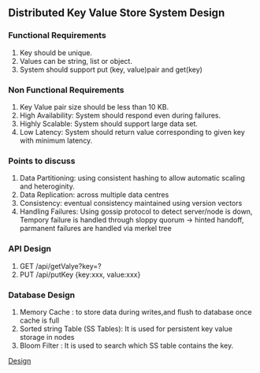 ## Distributed Key Value Store System Design

### Functional Requirements
1. Key should be unique.
2. Values can be string, list or object.
3. System should support put (key, value)pair and get(key)

### Non Functional Requirements
1. Key Value pair size should be less than 10 KB.
2. High Availability: System should respond even during failures.
3. Highly Scalable: System should support large data set.
4. Low Latency: System should return value corresponding to given key with minimum latency.

### Points to discuss
1. Data Partitioning: using consistent hashing to allow automatic scaling and heteroginity.
2. Data Replication: across multiple data centres 
3. Consistency: eventual consistency maintained using version vectors
4. Handling Failures: Using gossip protocol to detect server/node is down, Tempory failure is handled through sloppy quorum -> hinted handoff, parmanent failures are handled via merkel tree

### API Design
1. GET /api/getValye?key=?
2. PUT /api/putKey  {key:xxx, value:xxx}

### Database Design
1. Memory Cache : to store data during writes,and flush to database once cache is full
2. Sorted string Table (SS Tables): It is used for persistent key value storage in nodes
3. Bloom Filter : It is used to search which SS table contains the key.

[Design](KeyValueStoreDesign.png)




